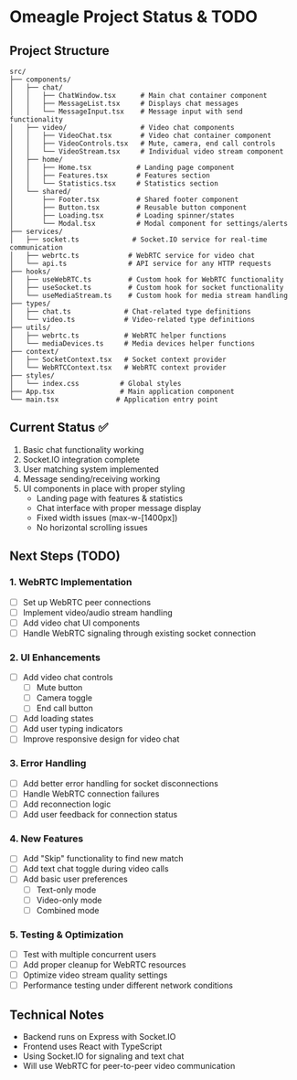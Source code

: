 # Omeagle Project Status & TODO

## Project Structure
```
src/
├── components/
│   ├── chat/
│   │   ├── ChatWindow.tsx      # Main chat container component
│   │   ├── MessageList.tsx     # Displays chat messages
│   │   └── MessageInput.tsx    # Message input with send functionality
│   ├── video/                  # Video chat components
│   │   ├── VideoChat.tsx       # Video chat container component
│   │   ├── VideoControls.tsx   # Mute, camera, end call controls
│   │   └── VideoStream.tsx     # Individual video stream component
│   ├── home/
│   │   ├── Home.tsx           # Landing page component
│   │   ├── Features.tsx       # Features section
│   │   └── Statistics.tsx     # Statistics section
│   └── shared/
│       ├── Footer.tsx         # Shared footer component
│       ├── Button.tsx         # Reusable button component
│       ├── Loading.tsx        # Loading spinner/states
│       └── Modal.tsx          # Modal component for settings/alerts
├── services/
│   ├── socket.ts             # Socket.IO service for real-time communication
│   ├── webrtc.ts            # WebRTC service for video chat
│   └── api.ts               # API service for any HTTP requests
├── hooks/
│   ├── useWebRTC.ts         # Custom hook for WebRTC functionality
│   ├── useSocket.ts         # Custom hook for socket functionality
│   └── useMediaStream.ts    # Custom hook for media stream handling
├── types/
│   ├── chat.ts             # Chat-related type definitions
│   └── video.ts            # Video-related type definitions
├── utils/
│   ├── webrtc.ts           # WebRTC helper functions
│   └── mediaDevices.ts     # Media devices helper functions
├── context/
│   ├── SocketContext.tsx   # Socket context provider
│   └── WebRTCContext.tsx   # WebRTC context provider
├── styles/
│   └── index.css          # Global styles
├── App.tsx                # Main application component
└── main.tsx              # Application entry point

```

## Current Status ✅
1. Basic chat functionality working
2. Socket.IO integration complete
3. User matching system implemented
4. Message sending/receiving working
5. UI components in place with proper styling
   - Landing page with features & statistics
   - Chat interface with proper message display
   - Fixed width issues (max-w-[1400px])
   - No horizontal scrolling issues

## Next Steps (TODO)

### 1. WebRTC Implementation
- [ ] Set up WebRTC peer connections
- [ ] Implement video/audio stream handling
- [ ] Add video chat UI components
- [ ] Handle WebRTC signaling through existing socket connection

### 2. UI Enhancements
- [ ] Add video chat controls
  - [ ] Mute button
  - [ ] Camera toggle
  - [ ] End call button
- [ ] Add loading states
- [ ] Add user typing indicators
- [ ] Improve responsive design for video chat

### 3. Error Handling
- [ ] Add better error handling for socket disconnections
- [ ] Handle WebRTC connection failures
- [ ] Add reconnection logic
- [ ] Add user feedback for connection status

### 4. New Features
- [ ] Add "Skip" functionality to find new match
- [ ] Add text chat toggle during video calls
- [ ] Add basic user preferences
  - [ ] Text-only mode
  - [ ] Video-only mode
  - [ ] Combined mode

### 5. Testing & Optimization
- [ ] Test with multiple concurrent users
- [ ] Add proper cleanup for WebRTC resources
- [ ] Optimize video stream quality settings
- [ ] Performance testing under different network conditions

## Technical Notes
- Backend runs on Express with Socket.IO
- Frontend uses React with TypeScript
- Using Socket.IO for signaling and text chat
- Will use WebRTC for peer-to-peer video communication 
